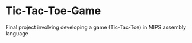 # Tic-Tac-Toe-Game
Final project involving developing a game (Tic‐Tac‐Toe) in MIPS assembly language
